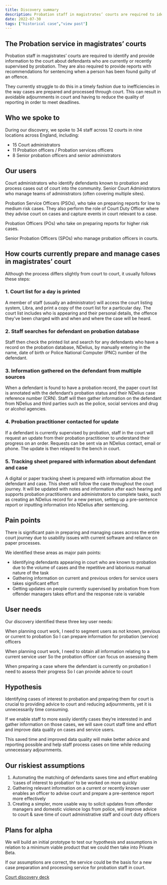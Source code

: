 ```yaml
---
title: Discovery summary
description: Probation staff in magistrates’ courts are required to identify and provide information to the court about defendants who are currently or recently supervised by probation. They are also required to provide reports with recommendations for sentencing when a person has been found guilty of an offence.
date: 2022-07-30
tags: ["historical case","view past"]
---
```


## The Probation service in magistrates’ courts
Probation staff in magistrates’ courts are required to identify and provide information to the court about defendants who are currently or recently supervised by probation. They are also required to provide reports with recommendations for sentencing when a person has been found guilty of an offence.

They currently struggle to do this in a timely fashion due to inefficiencies in the way cases are prepared and processed through court. This can result in avoidable adjournments in court and having to reduce the quality of reporting in order to meet deadlines.

## Who we spoke to
During our discovery, we spoke to 34 staff across 12 courts in nine locations across England, including:
- 15 Court administrators
- 11 Probation officers / Probation services officers
- 8  Senior probation officers and senior administrators

## Our users
Court administrators who identify defendants known to probation and process cases out of court into the community.
Senior Court Administrators who manage teams of administrators (often covering multiple sites).

Probation Service Officers (PSOs), who take on preparing reports for low to medium risk cases. They also perform the role of Court Duty Officer where they advise court on cases and capture events in court relevant to a case.

Probation Officers (POs) who take on preparing reports for higher risk cases.

Senior Probation Officers (SPOs) who manage probation officers in courts.

## How courts currently prepare and manage cases in magistrates’ court
Although the process differs slightly from court to court, it usually follows these steps:

### 1. Court list for a day is printed
A member of staff (usually an administrator) will access the court listing system, Libra, and print a copy of the court list for a particular day. The court list includes who is appearing and their personal details, the offence they’ve been charged with and when and where the case will be heard.

### 2. Staff searches for defendant on probation database
Staff then check the printed list and search for any defendants who have a record on the probation database, NDelius, by manually entering in the name, date of birth or Police National Computer (PNC) number of the defendant.

### 3. Information gathered on the defendant from multiple sources
When a defendant is found to have a probation record, the paper court list is annotated with the defendant’s probation status and their NDelius case reference number (CRN). Staff will then gather information on the defendant from NDelius and third parties such as the police, social services and drug or alcohol agencies.

### 4. Probation practitioner contacted for update
If a defendant is currently supervised by probation, staff in the court will request an update from their probation practitioner to understand their progress on an order. Requests can be sent via an NDelius contact, email or phone. The update is then relayed to the bench in court.

### 5. Tracking sheet prepared with information about defendant and case
A digital or paper tracking sheet is prepared with information about the defendant and case. This sheet will follow the case throughout the court journey. It will be updated with notes and information after each hearing and supports probation practitioners and administrators to complete tasks, such as creating an NDelius record for a new person, setting up a pre-sentence report or inputting information into NDelius after sentencing.

## Pain points
There is significant pain in preparing and managing cases across the entire court journey due to usability issues with current software and reliance on paper processes.

We identified these areas as major pain points:
- Identifying defendants appearing in court who are known to probation due to the volume of cases and the repetitive and laborious manual nature of the task
- Gathering information on current and previous orders for service users takes significant effort
- Getting updates on people currently supervised by probation from from offender managers takes effort and the response rate is variable

## User needs
Our discovery identified these three key user needs:

When planning court work,
I need to segment users as not known, previous or current to probation
So I can prepare information for probation (service) officers


When planning court work,
I need to obtain all information relating to a current service user
So the probation officer can focus on assessing them


When preparing a case where the defendant is currently on probation
I need to assess their progress
So I can provide advice to court

## Hypothesis
Identifying cases of interest to probation and preparing them for court is crucial to providing advice to court and reducing adjournments, yet it is unnecessarily time consuming.

If we enable staff to more easily identify cases they’re interested in and gather information on those cases, we will save court staff time and effort and improve data quality on cases and service users.

This saved time and improved data quality will make better advice and reporting possible and help staff process cases on time while reducing unnecessary adjournments.

## Our riskiest assumptions
1. Automating the matching of defendants saves time and effort enabling ‘cases of interest to probation’ to be worked on more quickly
2. Gathering relevant information on a current or recently known user enables an officer to advise court and prepare a pre-sentence report more effectively
3. Creating a simpler, more usable way to solicit updates from offender managers and domestic violence logs from police, will improve advice to court & save time of court administrative staff and court duty officers

## Plans for alpha
We will build an initial prototype to test our hypothesis and assumptions in relation to a minimum viable product that we could then take into Private Beta.

If our assumptions are correct, the service could be the basis for a new case preparation and processing service for probation staff in court.

[Court discovery deck](https://docs.google.com/presentation/d/1MRGPzRRvFSHKAaz7T_mXNFxQghn5brNSARzvbvH5KFc/edit#slide=id.p)
